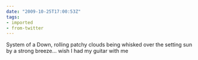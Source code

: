 ```yaml
---
date: "2009-10-25T17:00:53Z"
tags:
- imported
- from-twitter
---
```

System of a Down, rolling patchy clouds being whisked over the setting sun by a strong breeze… wish I had my guitar with me
